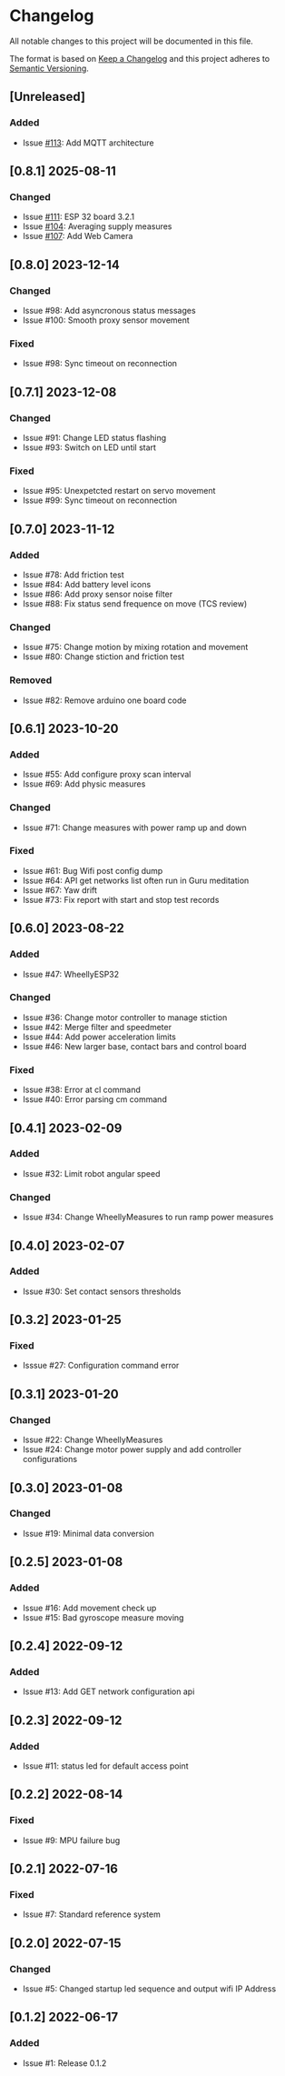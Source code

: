 # Changelog

All notable changes to this project will be documented in this file.

The format is based on [Keep a Changelog](http://keepachangelog.com/en/1.0.0/)
and this project adheres to [Semantic Versioning](http://semver.org/spec/v2.0.0.html).

## [Unreleased]

### Added

- Issue [#113](https://github.com/m-marini/wheellino/issues/113): Add MQTT architecture

## [0.8.1] 2025-08-11

### Changed

- Issue [#111](https://github.com/m-marini/wheellino/issues/111): ESP 32 board 3.2.1
- Issue [#104](https://github.com/m-marini/wheellino/issues/104): Averaging supply measures
- Issue [#107](https://github.com/m-marini/wheellino/issues/107): Add Web Camera

## [0.8.0] 2023-12-14

### Changed

- Issue #98: Add asyncronous status messages
- Issue #100: Smooth proxy sensor movement

### Fixed

- Issue #98: Sync timeout on reconnection

## [0.7.1] 2023-12-08

### Changed

- Issue #91: Change LED status flashing
- Issue #93: Switch on LED until start

### Fixed

- Issue #95: Unexpetcted restart on servo movement
- Issue #99: Sync timeout on reconnection

## [0.7.0] 2023-11-12

### Added

- Issue #78: Add friction test
- Issue #84: Add battery level icons
- Issue #86: Add proxy sensor noise filter
- Issue #88: Fix status send frequence on move (TCS review)

### Changed

- Issue #75: Change motion by mixing rotation and movement
- Issue #80: Change stiction and friction test

### Removed

- Issue #82: Remove arduino one board code

## [0.6.1] 2023-10-20

### Added

- Issue #55: Add configure proxy scan interval
- Issue #69: Add physic measures

### Changed

- Issue #71: Change measures with power ramp up and down

### Fixed

- Issue #61: Bug Wifi post config dump
- Issue #64: API get networks list often run in Guru meditation
- Issue #67: Yaw drift
- Issue #73: Fix report with start and stop test records

## [0.6.0] 2023-08-22

### Added

- Issue #47: WheellyESP32

### Changed

- Issue #36: Change motor controller to manage stiction
- Issue #42: Merge filter and speedmeter
- Issue #44: Add power acceleration limits
- Issue #46: New larger base, contact bars and control board

### Fixed

- Issue #38: Error at cl command
- Issue #40: Error parsing cm command

## [0.4.1] 2023-02-09

### Added

- Issue #32: Limit robot angular speed

### Changed

- Issue #34: Change WheellyMeasures to run ramp power measures

## [0.4.0] 2023-02-07

### Added

- Issue #30: Set contact sensors thresholds

## [0.3.2] 2023-01-25

### Fixed

- Isssue #27: Configuration command error

## [0.3.1] 2023-01-20

### Changed

- Issue #22: Change WheellyMeasures
- Issue #24: Change motor power supply and add controller configurations

## [0.3.0] 2023-01-08

### Changed

- Issue #19: Minimal data conversion

## [0.2.5] 2023-01-08

### Added

- Issue #16: Add movement check up
- Issue #15: Bad gyroscope measure moving

## [0.2.4] 2022-09-12

### Added

- Issue #13: Add GET network configuration api

## [0.2.3] 2022-09-12

### Added

- Issue #11: status led for default access point

## [0.2.2] 2022-08-14

### Fixed

- Issue #9: MPU failure bug

## [0.2.1] 2022-07-16

### Fixed

- Issue #7: Standard reference system

## [0.2.0] 2022-07-15

### Changed

- Issue #5: Changed startup led sequence and output wifi IP Address

## [0.1.2] 2022-06-17

### Added

- Issue #1: Release 0.1.2

